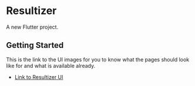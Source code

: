 # Resultizer

A new Flutter project.

## Getting Started


This is the link to the UI images for you to know what the pages should look like for and what is available already.
- [Link to Resultizer UI](https://codecanyon.net/item/score-king-football-sport-tournament-soccer-live-score-online-betting-sports-betting-app/screenshots/47550825?index=38)
